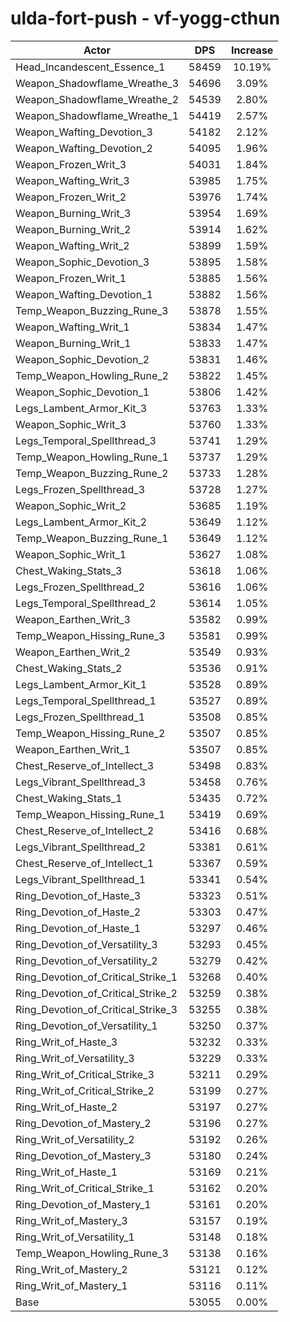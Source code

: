 # ulda-fort-push - vf-yogg-cthun
| Actor | DPS | Increase |
|---|:---:|:---:|
|Head_Incandescent_Essence_1|58459|10.19%|
|Weapon_Shadowflame_Wreathe_3|54696|3.09%|
|Weapon_Shadowflame_Wreathe_2|54539|2.80%|
|Weapon_Shadowflame_Wreathe_1|54419|2.57%|
|Weapon_Wafting_Devotion_3|54182|2.12%|
|Weapon_Wafting_Devotion_2|54095|1.96%|
|Weapon_Frozen_Writ_3|54031|1.84%|
|Weapon_Wafting_Writ_3|53985|1.75%|
|Weapon_Frozen_Writ_2|53976|1.74%|
|Weapon_Burning_Writ_3|53954|1.69%|
|Weapon_Burning_Writ_2|53914|1.62%|
|Weapon_Wafting_Writ_2|53899|1.59%|
|Weapon_Sophic_Devotion_3|53895|1.58%|
|Weapon_Frozen_Writ_1|53885|1.56%|
|Weapon_Wafting_Devotion_1|53882|1.56%|
|Temp_Weapon_Buzzing_Rune_3|53878|1.55%|
|Weapon_Wafting_Writ_1|53834|1.47%|
|Weapon_Burning_Writ_1|53833|1.47%|
|Weapon_Sophic_Devotion_2|53831|1.46%|
|Temp_Weapon_Howling_Rune_2|53822|1.45%|
|Weapon_Sophic_Devotion_1|53806|1.42%|
|Legs_Lambent_Armor_Kit_3|53763|1.33%|
|Weapon_Sophic_Writ_3|53760|1.33%|
|Legs_Temporal_Spellthread_3|53741|1.29%|
|Temp_Weapon_Howling_Rune_1|53737|1.29%|
|Temp_Weapon_Buzzing_Rune_2|53733|1.28%|
|Legs_Frozen_Spellthread_3|53728|1.27%|
|Weapon_Sophic_Writ_2|53685|1.19%|
|Legs_Lambent_Armor_Kit_2|53649|1.12%|
|Temp_Weapon_Buzzing_Rune_1|53649|1.12%|
|Weapon_Sophic_Writ_1|53627|1.08%|
|Chest_Waking_Stats_3|53618|1.06%|
|Legs_Frozen_Spellthread_2|53616|1.06%|
|Legs_Temporal_Spellthread_2|53614|1.05%|
|Weapon_Earthen_Writ_3|53582|0.99%|
|Temp_Weapon_Hissing_Rune_3|53581|0.99%|
|Weapon_Earthen_Writ_2|53549|0.93%|
|Chest_Waking_Stats_2|53536|0.91%|
|Legs_Lambent_Armor_Kit_1|53528|0.89%|
|Legs_Temporal_Spellthread_1|53527|0.89%|
|Legs_Frozen_Spellthread_1|53508|0.85%|
|Temp_Weapon_Hissing_Rune_2|53507|0.85%|
|Weapon_Earthen_Writ_1|53507|0.85%|
|Chest_Reserve_of_Intellect_3|53498|0.83%|
|Legs_Vibrant_Spellthread_3|53458|0.76%|
|Chest_Waking_Stats_1|53435|0.72%|
|Temp_Weapon_Hissing_Rune_1|53419|0.69%|
|Chest_Reserve_of_Intellect_2|53416|0.68%|
|Legs_Vibrant_Spellthread_2|53381|0.61%|
|Chest_Reserve_of_Intellect_1|53367|0.59%|
|Legs_Vibrant_Spellthread_1|53341|0.54%|
|Ring_Devotion_of_Haste_3|53323|0.51%|
|Ring_Devotion_of_Haste_2|53303|0.47%|
|Ring_Devotion_of_Haste_1|53297|0.46%|
|Ring_Devotion_of_Versatility_3|53293|0.45%|
|Ring_Devotion_of_Versatility_2|53279|0.42%|
|Ring_Devotion_of_Critical_Strike_1|53268|0.40%|
|Ring_Devotion_of_Critical_Strike_2|53259|0.38%|
|Ring_Devotion_of_Critical_Strike_3|53255|0.38%|
|Ring_Devotion_of_Versatility_1|53250|0.37%|
|Ring_Writ_of_Haste_3|53232|0.33%|
|Ring_Writ_of_Versatility_3|53229|0.33%|
|Ring_Writ_of_Critical_Strike_3|53211|0.29%|
|Ring_Writ_of_Critical_Strike_2|53199|0.27%|
|Ring_Writ_of_Haste_2|53197|0.27%|
|Ring_Devotion_of_Mastery_2|53196|0.27%|
|Ring_Writ_of_Versatility_2|53192|0.26%|
|Ring_Devotion_of_Mastery_3|53180|0.24%|
|Ring_Writ_of_Haste_1|53169|0.21%|
|Ring_Writ_of_Critical_Strike_1|53162|0.20%|
|Ring_Devotion_of_Mastery_1|53161|0.20%|
|Ring_Writ_of_Mastery_3|53157|0.19%|
|Ring_Writ_of_Versatility_1|53148|0.18%|
|Temp_Weapon_Howling_Rune_3|53138|0.16%|
|Ring_Writ_of_Mastery_2|53121|0.12%|
|Ring_Writ_of_Mastery_1|53116|0.11%|
|Base|53055|0.00%|
